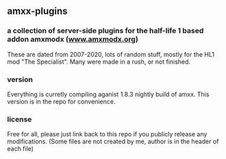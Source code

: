 ## amxx-plugins
### a collection of server-side plugins for the half-life 1 based addon amxmodx (www.amxmodx.org)
These are dated from 2007-2020, lots of random stuff, mostly for the HL1 mod "The Specialist". Many were made in a rush, or not finished.

### version
Everything is curretly compiling aganist 1.8.3 nightly build of amxx. This version is in the repo for convenience. 
 
### license
Free for all, please just link back to this repo if you publicly release any modifications. (Some files are not created by me, author is in the header of each file)
